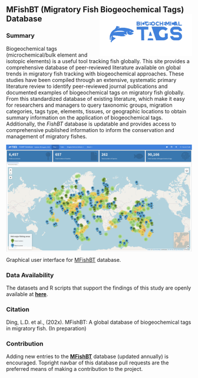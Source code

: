 
## **MFishBT** (**M**igratory **Fish** **B**iogeochemical **T**ags) Database <img src="image/logo.png" align="right" width="250" />

### Summary

Biogeochemical tags (microchemical/bulk element and isotopic elements) is a useful tool tracking fish globally. This site provides a comprehensive database of peer-reviewed literature available on global trends in migratory fish tracking with biogeochemical approaches. These studies have been compiled through an extensive, systematic primary literature review to identify peer-reviewed journal publications and documented examples of biogeochemical tags on migratory fish globally. From this standardized database of existing literature, which make it easy for researchers and managers to query taxonomic groups, migration categories, tags type, elements, tissues, or geographic locations to obtain summary information on the application of biogeochemical tags. Additionally, the *FishBT* database is updatable and provides access to comprehensive published information to inform the conservation and management of migratory fishes. 

<img src="image/interface.png" align="center" width="auto" />

Graphical user interface for [MFishBT](https://fish-ecology.shinyapps.io/mfishbt) database.


### Data Availability

The datasets and R scripts that support the findings of this study are openly available at [**here**](https://github.com/Otoliths/MFishBT_shiny/tree/main/paper_code). 

### Citation

Ding, L.D. et al., (202x). MFishBT: A global database of biogeochemical tags in migratory fish. (In preparation)

### Contribution

Adding new entries to the [**MFishBT**](https://fish-ecology.shinyapps.io/mfishbt) database (updated annually) is encouraged. Topright navbar of this database pull requests are the preferred means of making a contribution to the project.
